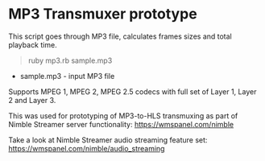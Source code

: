 MP3 Transmuxer prototype
===========

This script goes through MP3 file, calculates frames sizes and total playback time.

> ruby mp3.rb sample.mp3

- sample.mp3 - input MP3 file

Supports MPEG 1, MPEG 2, MPEG 2.5 codecs with full set of Layer 1, Layer 2 and Layer 3.

This was used for prototyping of MP3-to-HLS transmuxing as part of Nimble Streamer server functionality: https://wmspanel.com/nimble

Take a look at Nimble Streamer audio streaming feature set: https://wmspanel.com/nimble/audio_streaming
